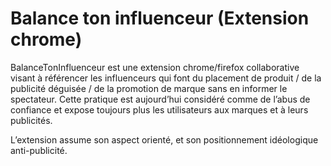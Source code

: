 # Balance ton influenceur (Extension chrome)

BalanceTonInfluenceur est une extension chrome/firefox collaborative visant à référencer les influenceurs qui  font du placement de produit / de la publicité déguisée / de la promotion de marque sans en informer le spectateur.
Cette pratique est aujourd’hui considéré comme de l’abus de confiance et expose toujours plus les utilisateurs aux marques et à leurs publicités.

L’extension assume son aspect orienté, et son positionnement idéologique anti-publicité.
